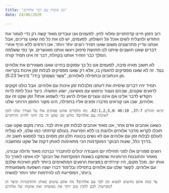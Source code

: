 ```yaml
---
title: 'זמן איכות עם דבר אלוהים'
date: 24/06/2020

---
```


רוב הזמן חיינו קדחתניים ומלאי לחץ. לפעמים אנו עובדים מאוד קשה רק כדי לגמור את החודש ולהצליח לשים אוכל על השולחן. לפעמים, יש לנו את כל מה שאנו צריכים, אבל אנחנו עדיין מתרוצצים משום שאנו תמיד רוצים יותר ויותר. אנו רודפים ללא הרף אחרי דברים שאנו חושבים שיתנו לנו תחושת סיפוק ויעשו אותנו מאושרים. אך כפי ששלמה המלך כבר הזהיר אותנו בקהלת, דבר זה אינו תמיד קורה.

לא חשוב מאיזו סיבה, לפעמים אנו כל כך עסוקים בחיינו שאנו משאירים את אלוהים בצד. זה לא שאנו מפסיקים להאמין בו, אלא רק שאנו מפסיקים לבלות זמן איכות בקריאה מן הכתובים ובתפילה לאלוהים, "אֲשֶׁר נִשְׁמָתְךָ בְיָדוֹ" (דניאל 5:23).

תמיד יהיו דברים שיסיחו את דעתנו מלבלות זמן איכות עם אלוהים. אבל כולנו זקוקים לרגעים שקטים, שבהם נעצור וניפגש עם מושיענו, ישוע המשיח. כיצד נוכל לתת לרוח הקודש לדבר אלינו אם איננו עוצרים אפילו לרגע כדי לשמוע אותו? זמן שקט זה עם אלוהים, שבו אנו קוראים מדברו ופונים אליו בתפילה, הינו מקור החוסן הרוחני שלנו.

`קראו תהלים 37:7, 46:10 ו62:1,2,5,6. מה מלמדים אותנו פסוקים אלו על הצורך שלנו לזמן איכות עם אלוהים? מדוע זמן שקט זה כה חיוני לחיינו הרוחניים?`

כשאנו אוהבים אדם אחר, אנו מאוד אוהבים לבלות זמן איתו לבד. בחרו מקום שקט שבו תוכלו לקרוא מדבר אלוהים ולהגות בו ללא הפרעות. בעולם קדחתני כמו שלנו, לא נצליח לעולם לבלות זמן עם אלוהים אם לא נשים בכוונה חלון זמן מסוים בצד למפגש חשוב זה. בדרך כלל, שעות הבוקר המוקדמות הכי מתאימות לאותן דקות של שקט ומחשבה.

רגעים ספורים אלו לפני תחילת יום העבודה יכולים להתברר כברכה מאוד גדולה עבורנו, מאחר והתובנות הרוחניות שהפקנו בשעות המוקדמות של הבוקר ילוו אותנו לאורך כל אותו יום. מכל מקום, היו יצירתיים במציאת הרגעים המתאימים ביותר לזמן האיכות שלכם עם אלוהים. לקשר שלנו עם אלוהים בתפילה ובלימוד דברו ישנה השפעה משמעותית ביותר, המסייעת לנו להידמות יותר ויותר למשיח.

`עד כמה אתם נחושים למצוא זמן לבד עם אלוהים? מה אתם עושים באותן ההזדמנויות וכיצד הן מסייעות לכם להבין טוב יותר את ממשותו ואת אהבתו של אלוהים?`